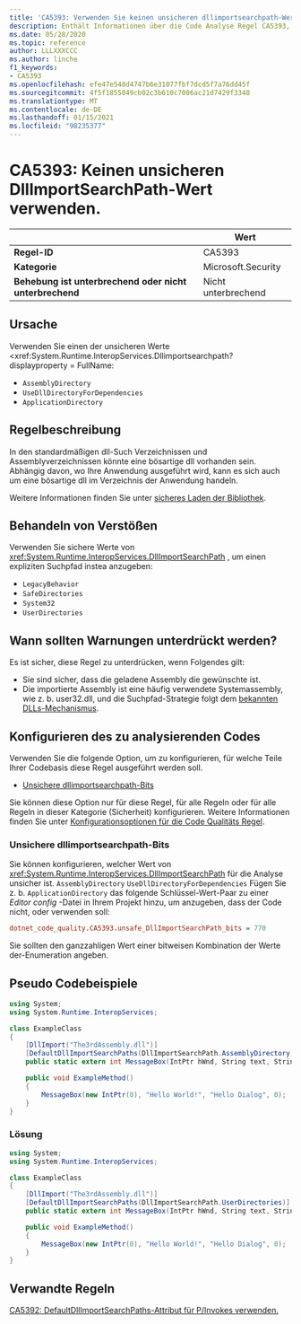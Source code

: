 ```yaml
---
title: 'CA5393: Verwenden Sie keinen unsicheren dllimportsearchpath-Wert (Code Analyse).'
description: Enthält Informationen über die Code Analyse Regel CA5393, einschließlich der Gründe, der Behebung von Verstößen und der Zeit, zu der Sie unterdrückt werden soll.
ms.date: 05/28/2020
ms.topic: reference
author: LLLXXXCCC
ms.author: linche
f1_keywords:
- CA5393
ms.openlocfilehash: efe47e548d4747b6e31077fbf7dcd5f7a76dd45f
ms.sourcegitcommit: 4f5f1855849cb02c3b610c7006ac21d7429f3348
ms.translationtype: MT
ms.contentlocale: de-DE
ms.lasthandoff: 01/15/2021
ms.locfileid: "98235377"
---
```

# <a name="ca5393-do-not-use-unsafe-dllimportsearchpath-value"></a>CA5393: Keinen unsicheren DllImportSearchPath-Wert verwenden.

| | Wert |
|-|-|
| **Regel-ID** |CA5393|
| **Kategorie** |Microsoft.Security|
| **Behebung ist unterbrechend oder nicht unterbrechend** |Nicht unterbrechend|

## <a name="cause"></a>Ursache

Verwenden Sie einen der unsicheren Werte <xref:System.Runtime.InteropServices.Dllimportsearchpath? displayproperty = FullName:

- `AssemblyDirectory`
- `UseDllDirectoryForDependencies`
- `ApplicationDirectory`

## <a name="rule-description"></a>Regelbeschreibung

In den standardmäßigen dll-Such Verzeichnissen und Assemblyverzeichnissen könnte eine bösartige dll vorhanden sein. Abhängig davon, wo Ihre Anwendung ausgeführt wird, kann es sich auch um eine bösartige dll im Verzeichnis der Anwendung handeln.

Weitere Informationen finden Sie unter [sicheres Laden der Bibliothek](https://msrc-blog.microsoft.com/2014/05/13/load-library-safely/).

## <a name="how-to-fix-violations"></a>Behandeln von Verstößen

Verwenden Sie sichere Werte von <xref:System.Runtime.InteropServices.DllImportSearchPath> , um einen expliziten Suchpfad instea anzugeben:

- `LegacyBehavior`
- `SafeDirectories`
- `System32`
- `UserDirectories`

## <a name="when-to-suppress-warnings"></a>Wann sollten Warnungen unterdrückt werden?

Es ist sicher, diese Regel zu unterdrücken, wenn Folgendes gilt:

- Sie sind sicher, dass die geladene Assembly die gewünschte ist.
- Die importierte Assembly ist eine häufig verwendete Systemassembly, wie z. b. user32.dll, und die Suchpfad-Strategie folgt dem [bekannten DLLs-Mechanismus](/archive/blogs/larryosterman/what-are-known-dlls-anyway).

## <a name="configure-code-to-analyze"></a>Konfigurieren des zu analysierenden Codes

Verwenden Sie die folgende Option, um zu konfigurieren, für welche Teile Ihrer Codebasis diese Regel ausgeführt werden soll.

- [Unsichere dllimportsearchpath-Bits](#unsafe-dllimportsearchpath-bits)

Sie können diese Option nur für diese Regel, für alle Regeln oder für alle Regeln in dieser Kategorie (Sicherheit) konfigurieren. Weitere Informationen finden Sie unter [Konfigurationsoptionen für die Code Qualitäts Regel](../code-quality-rule-options.md).

### <a name="unsafe-dllimportsearchpath-bits"></a>Unsichere dllimportsearchpath-Bits

Sie können konfigurieren, welcher Wert von <xref:System.Runtime.InteropServices.DllImportSearchPath> für die Analyse unsicher ist. `AssemblyDirectory` `UseDllDirectoryForDependencies` Fügen Sie z. b. `ApplicationDirectory` das folgende Schlüssel-Wert-Paar zu einer *Editor config* -Datei in Ihrem Projekt hinzu, um anzugeben, dass der Code nicht, oder verwenden soll:

```ini
dotnet_code_quality.CA5393.unsafe_DllImportSearchPath_bits = 770
```

Sie sollten den ganzzahligen Wert einer bitweisen Kombination der Werte der-Enumeration angeben.

## <a name="pseudo-code-examples"></a>Pseudo Codebeispiele

```csharp
using System;
using System.Runtime.InteropServices;

class ExampleClass
{
    [DllImport("The3rdAssembly.dll")]
    [DefaultDllImportSearchPaths(DllImportSearchPath.AssemblyDirectory)]
    public static extern int MessageBox(IntPtr hWnd, String text, String caption, uint type);

    public void ExampleMethod()
    {
        MessageBox(new IntPtr(0), "Hello World!", "Hello Dialog", 0);
    }
}
```

### <a name="solution"></a>Lösung

```csharp
using System;
using System.Runtime.InteropServices;

class ExampleClass
{
    [DllImport("The3rdAssembly.dll")]
    [DefaultDllImportSearchPaths(DllImportSearchPath.UserDirectories)]
    public static extern int MessageBox(IntPtr hWnd, String text, String caption, uint type);

    public void ExampleMethod()
    {
        MessageBox(new IntPtr(0), "Hello World!", "Hello Dialog", 0);
    }
}
```

## <a name="related-rules"></a>Verwandte Regeln

[CA5392: DefaultDllImportSearchPaths-Attribut für P/Invokes verwenden.](ca5392.md)
